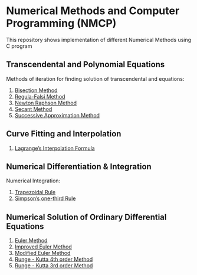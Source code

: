 # Numerical Methods and Computer Programming (NMCP)

This repository shows implementation of different Numerical Methods using C program

## Transcendental and Polynomial Equations
Methods of iteration for finding solution of transcendental and equations: 
1. [Bisection Method](bisector-method.c)
1. [Regula-Falsi Method](regula-falsi.c)
1. [Newton Raphson Method](newton-raphson.c)
1. [Secant Method](secant.c)
1. [Successive Approximation Method](successive-approximation.c)

## Curve Fitting and Interpolation 
1. [Lagrange’s Interpolation Formula](lagrange-interpolation.c)

## Numerical Differentiation & Integration
Numerical Integration:
1. [Trapezoidal Rule](trapezoidal.c)
1. [Simpson’s one-third Rule](simpsons-one-third.c)

## Numerical Solution of Ordinary Differential Equations
1. [Euler Method](euler.c)
1. [Improved Euler Method](euler-improved.c)
1. [Modified Euler Method](euler-modified.c)
1. [Runge - Kutta 4th order Method](runge-kutta-4th-order.c)
1. [Runge - Kutta 3rd order Method](runge-kutta-3rd-order.c)

